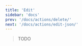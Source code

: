 ```yaml
---
title: 'Edit'
sidebar: 'docs'
prev: '/docs/actions/delete/'
next: '/docs/actions/edit-json/'
---
```


> TODO
